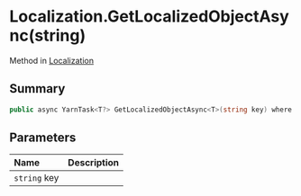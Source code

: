 # Localization.GetLocalizedObjectAsync(string)

Method in [Localization](/docs/api/csharp/yarn.unity.localization.md)

## Summary



```csharp
public async YarnTask<T?> GetLocalizedObjectAsync<T>(string key) where T : UnityEngine.Object
```

## Parameters

|Name|Description|
|:---|:---|
|`string` key||

